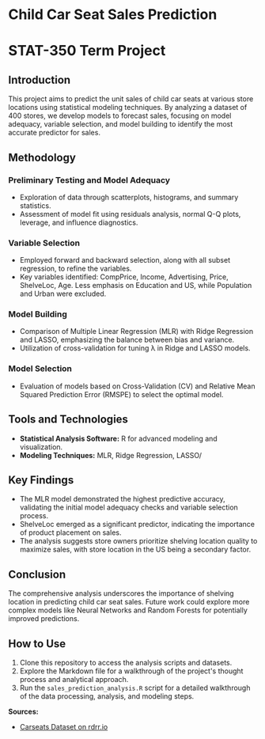 # Child Car Seat Sales Prediction

# STAT-350 Term Project

## Introduction

This project aims to predict the unit sales of child car seats at various store locations using statistical modeling techniques. By analyzing a dataset of 400 stores, we develop models to forecast sales, focusing on model adequacy, variable selection, and model building to identify the most accurate predictor for sales.

## Methodology

### Preliminary Testing and Model Adequacy
- Exploration of data through scatterplots, histograms, and summary statistics.
- Assessment of model fit using residuals analysis, normal Q-Q plots, leverage, and influence diagnostics.

### Variable Selection
- Employed forward and backward selection, along with all subset regression, to refine the variables.
- Key variables identified: CompPrice, Income, Advertising, Price, ShelveLoc, Age. Less emphasis on Education and US, while Population and Urban were excluded.

### Model Building
- Comparison of Multiple Linear Regression (MLR) with Ridge Regression and LASSO, emphasizing the balance between bias and variance.
- Utilization of cross-validation for tuning λ in Ridge and LASSO models.

### Model Selection
- Evaluation of models based on Cross-Validation (CV) and Relative Mean Squared Prediction Error (RMSPE) to select the optimal model.

## Tools and Technologies
- **Statistical Analysis Software:** R for advanced modeling and visualization.
- **Modeling Techniques:** MLR, Ridge Regression, LASSO/

## Key Findings
- The MLR model demonstrated the highest predictive accuracy, validating the initial model adequacy checks and variable selection process.
- ShelveLoc emerged as a significant predictor, indicating the importance of product placement on sales.
- The analysis suggests store owners prioritize shelving location quality to maximize sales, with store location in the US being a secondary factor.

## Conclusion
The comprehensive analysis underscores the importance of shelving location in predicting child car seat sales. Future work could explore more complex models like Neural Networks and Random Forests for potentially improved predictions.

## How to Use
1. Clone this repository to access the analysis scripts and datasets.
2. Explore the Markdown file for a walkthrough of the project's thought process and analytical approach.
3. Run the `sales_prediction_analysis.R` script for a detailed walkthrough of the data processing, analysis, and modeling steps.

**Sources:**  
- [Carseats Dataset on rdrr.io](https://rdrr.io/cran/ISLR/man/Carseats.html)

